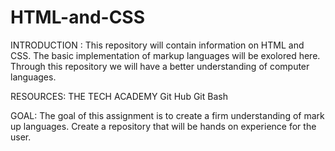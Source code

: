 # HTML-and-CSS

INTRODUCTION : 
This repository will contain information on HTML and CSS. 
The basic implementation of markup languages will be exolored here.
Through this repository we will have a better understanding of computer languages.

RESOURCES:
THE TECH ACADEMY
Git Hub
Git Bash

GOAL:
The goal of this assignment is to create a firm understanding of mark up languages.
Create a repository that will be hands on experience for the user.
